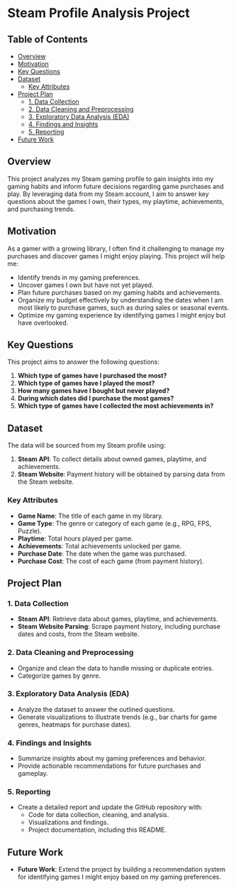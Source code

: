 # Steam Profile Analysis Project

## Table of Contents
- [Overview](#overview)
- [Motivation](#motivation)
- [Key Questions](#key-questions)
- [Dataset](#dataset)
  - [Key Attributes](#key-attributes)
- [Project Plan](#project-plan)
  - [1. Data Collection](#1-data-collection)
  - [2. Data Cleaning and Preprocessing](#2-data-cleaning-and-preprocessing)
  - [3. Exploratory Data Analysis (EDA)](#3-exploratory-data-analysis-eda)
  - [4. Findings and Insights](#4-findings-and-insights)
  - [5. Reporting](#5-reporting)
- [Future Work](#future-work)

## Overview
This project analyzes my Steam gaming profile to gain insights into my gaming habits and inform future decisions regarding game purchases and play. By leveraging data from my Steam account, I aim to answer key questions about the games I own, their types, my playtime, achievements, and purchasing trends.

## Motivation
As a gamer with a growing library, I often find it challenging to manage my purchases and discover games I might enjoy playing. This project will help me:
- Identify trends in my gaming preferences.
- Uncover games I own but have not yet played.
- Plan future purchases based on my gaming habits and achievements.
- Organize my budget effectively by understanding the dates when I am most likely to purchase games, such as during sales or seasonal events.
- Optimize my gaming experience by identifying games I might enjoy but have overlooked.

## Key Questions
This project aims to answer the following questions:
1. **Which type of games have I purchased the most?**
2. **Which type of games have I played the most?**
3. **How many games have I bought but never played?**
4. **During which dates did I purchase the most games?**
5. **Which type of games have I collected the most achievements in?**

## Dataset
The data will be sourced from my Steam profile using:
1. **Steam API**: To collect details about owned games, playtime, and achievements.
2. **Steam Website**: Payment history will be obtained by parsing data from the Steam website.

### Key Attributes
- **Game Name**: The title of each game in my library.
- **Game Type**: The genre or category of each game (e.g., RPG, FPS, Puzzle).
- **Playtime**: Total hours played per game.
- **Achievements**: Total achievements unlocked per game.
- **Purchase Date**: The date when the game was purchased.
- **Purchase Cost**: The cost of each game (from payment history).

## Project Plan

### 1. Data Collection
- **Steam API**: Retrieve data about games, playtime, and achievements.
- **Steam Website Parsing**: Scrape payment history, including purchase dates and costs, from the Steam website.

### 2. Data Cleaning and Preprocessing
- Organize and clean the data to handle missing or duplicate entries.
- Categorize games by genre.

### 3. Exploratory Data Analysis (EDA)
- Analyze the dataset to answer the outlined questions.
- Generate visualizations to illustrate trends (e.g., bar charts for game genres, heatmaps for purchase dates).

### 4. Findings and Insights
- Summarize insights about my gaming preferences and behavior.
- Provide actionable recommendations for future purchases and gameplay.

### 5. Reporting
- Create a detailed report and update the GitHub repository with:
  - Code for data collection, cleaning, and analysis.
  - Visualizations and findings.
  - Project documentation, including this README.

## Future Work
- **Future Work**: Extend the project by building a recommendation system for identifying games I might enjoy based on my gaming preferences.
